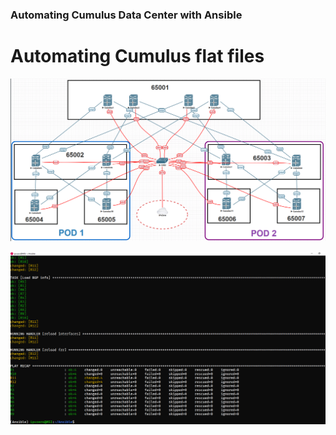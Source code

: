 ### Automating Cumulus Data Center with Ansible

# Automating Cumulus flat files


![alt text](https://github.com/IPvZero/ansible-cumulus/blob/main/images/ansible-cumulus1.png?raw=true)


![alt text](https://github.com/IPvZero/ansible-cumulus/blob/main/images/ansible-cumulus2.png?raw=true)
